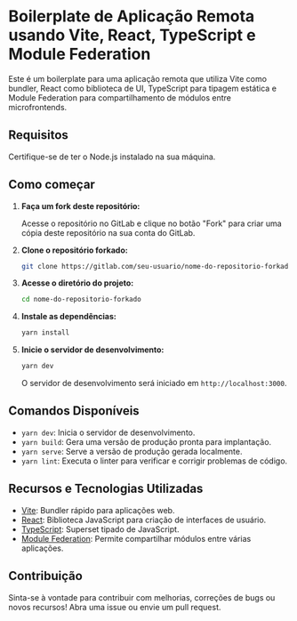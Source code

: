 # Boilerplate de Aplicação Remota usando Vite, React, TypeScript e Module Federation

Este é um boilerplate para uma aplicação remota que utiliza Vite como bundler, React como biblioteca de UI, TypeScript para tipagem estática e Module Federation para compartilhamento de módulos entre microfrontends.

## Requisitos

Certifique-se de ter o Node.js instalado na sua máquina.

## Como começar

1. **Faça um fork deste repositório:**

   Acesse o repositório no GitLab e clique no botão "Fork" para criar uma cópia deste repositório na sua conta do GitLab.

2. **Clone o repositório forkado:**

   ```bash
   git clone https://gitlab.com/seu-usuario/nome-do-repositorio-forkado.git
   ```

3. **Acesse o diretório do projeto:**

   ```bash
   cd nome-do-repositorio-forkado
   ```

4. **Instale as dependências:**

   ```bash
   yarn install
   ```

5. **Inicie o servidor de desenvolvimento:**

   ```bash
   yarn dev
   ```

   O servidor de desenvolvimento será iniciado em `http://localhost:3000`.

## Comandos Disponíveis

- `yarn dev`: Inicia o servidor de desenvolvimento.
- `yarn build`: Gera uma versão de produção pronta para implantação.
- `yarn serve`: Serve a versão de produção gerada localmente.
- `yarn lint`: Executa o linter para verificar e corrigir problemas de código.

## Recursos e Tecnologias Utilizadas

- [Vite](https://vitejs.dev/): Bundler rápido para aplicações web.
- [React](https://reactjs.org/): Biblioteca JavaScript para criação de interfaces de usuário.
- [TypeScript](https://www.typescriptlang.org/): Superset tipado de JavaScript.
- [Module Federation](https://webpack.js.org/concepts/module-federation/): Permite compartilhar módulos entre várias aplicações.

## Contribuição

Sinta-se à vontade para contribuir com melhorias, correções de bugs ou novos recursos! Abra uma issue ou envie um pull request.
